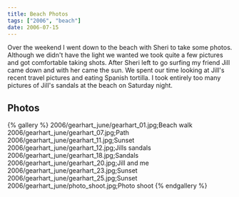 ```yaml
---
title: Beach Photos
tags: ["2006", "beach"]
date: 2006-07-15
---
```

Over the weekend I went down to the beach with Sheri to take some photos.  Although we didn't have the light we wanted we took quite a few pictures and got comfortable taking shots.  After Sheri left to go surfing my friend Jill came down and with her came the sun.  We spent our time looking at Jill's recent travel pictures and eating Spanish tortilla.  I took entirely too many pictures of Jill's sandals at the beach on Saturday night.

## Photos 

{% gallery %} 
2006/gearhart_june/gearhart_01.jpg;Beach walk
2006/gearhart_june/gearhart_07.jpg;Path
2006/gearhart_june/gearhart_11.jpg;Sunset
2006/gearhart_june/gearhart_12.jpg;Jills sandals
2006/gearhart_june/gearhart_18.jpg;Sandals
2006/gearhart_june/gearhart_20.jpg;Jill and me
2006/gearhart_june/gearhart_23.jpg;Sunset
2006/gearhart_june/gearhart_25.jpg;Sunset
2006/gearhart_june/photo_shoot.jpg;Photo shoot
{% endgallery %}
